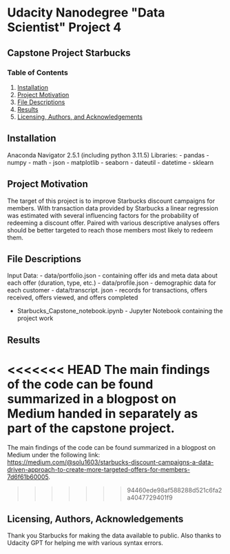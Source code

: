 # Udacity Nanodegree "Data Scientist" Project 4
## Capstone Project Starbucks

### Table of Contents

1. [Installation](#installation)
2. [Project Motivation](#motivation)
3. [File Descriptions](#files)
4. [Results](#results)
5. [Licensing, Authors, and Acknowledgements](#licensing)

## Installation <a name="installation"></a>

Anaconda Navigator 2.5.1 (including python 3.11.5)
Libraries:
    - pandas
    - numpy
    - math
    - json
    - matplotlib
    - seaborn
    - dateutil
    - datetime
    - sklearn

## Project Motivation<a name="motivation"></a>

The target of this project is to improve Starbucks discount campaigns for members. With transaction data provided by Starbucks a linear regression was estimated with several influencing factors for the probability of redeeming a discount offer. Paired with various descriptive analyses offers should be better targeted to reach those members most likely to redeem them.

## File Descriptions <a name="files"></a>

Input Data:
    - data/portfolio.json - containing offer ids and meta data about each offer (duration, type, etc.)
    - data/profile.json - demographic data for each customer
    - data/transcript. json - records for transactions, offers received, offers viewed, and offers completed

- Starbucks_Capstone_notebook.ipynb - Jupyter Notebook containing the project work

## Results<a name="results"></a>

<<<<<<< HEAD
The main findings of the code can be found summarized in a blogpost on Medium handed in separately as part of the capstone project.
=======
The main findings of the code can be found summarized in a blogpost on Medium under the following link: https://medium.com/@solu1603/starbucks-discount-campaigns-a-data-driven-approach-to-create-more-targeted-offers-for-members-7d6f61b60005.
>>>>>>> 94460ede98af588288d521c6fa2a4047729401f9

## Licensing, Authors, Acknowledgements<a name="licensing"></a>

Thank you Starbucks for making the data available to public. Also thanks to Udacity GPT for helping me with various syntax errors.
